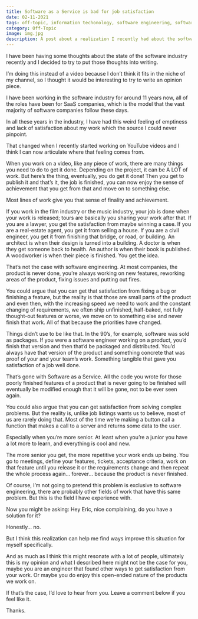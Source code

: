 ```yaml
---
title: Software as a Service is bad for job satisfaction
date: 02-11-2021
tags: off-topic, information techonology, software engineering, software industry, saas, software as a service
category: Off-Topic
image: img.jpg
description: A post about a realization I recently had about the software industry. How SaaS is bad for software engineer work satisfaction.
---
```


I have been having some thoughts about the state of the software industry recently and I decided to try to put those thoughts into writing.

I’m doing this instead of a video because I don’t think it fits in the niche of my channel, so I thought it would be interesting to try to write an opinion piece.

I have been working in the software industry for around 11 years now, all of the roles have been for SaaS companies, which is the model that the vast majority of software companies follow these days.

In all these years in the industry, I have had this weird feeling of emptiness and lack of satisfaction about my work which the source I could never pinpoint.

That changed when I recently started working on YouTube videos and I think I can now articulate where that feeling comes from.

When you work on a video, like any piece of work, there are many things you need to do to get it done. Depending on the project, it can be A LOT of work.
But here’s the thing, eventually, you do get it done! Then you get to publish it and that’s it, the job is finished, you can now enjoy the sense of achievement that you get from that and move on to something else.

Most lines of work give you that sense of finality and achievement.

If you work in the film industry or the music industry, your job is done when your work is released; tours are basically you sharing your work after that. If you are a lawyer, you get the satisfaction from maybe winning a case. If you are a real-estate agent, you get it from selling a house. If you are a civil engineer, you get it from finishing that bridge, or road, or building. An architect is when their design is turned into a building. A doctor is when they get someone back to health. An author is when their book is published. A woodworker is when their piece is finished. You get the idea.

That’s not the case with software engineering. At most companies, the product is never done, you’re always working on new features, reworking areas of the product, fixing issues and putting out fires.

You could argue that you can get that satisfaction from fixing a bug or finishing a feature, but the reality is that those are small parts of the product and even then, with the increasing speed we need to work and the constant changing of requirements, we often ship unfinished, half-baked, not fully thought-out features or worse, we move on to something else and never finish that work. All of that because the priorities have changed.

Things didn’t use to be like that. In the 90’s, for example, software was sold as packages. If you were a software engineer working on a product, you’d finish that version and then that’d be packaged and distributed. You’d always have that version of the product and something concrete that was proof of your and your team’s work. Something tangible that gave you satisfaction of a job well done.

That’s gone with Software as a Service. All the code you wrote for those poorly finished features of a product that is never going to be finished will eventually be modified enough that it will be gone, not to be ever seen again.

You could also argue that you can get satisfaction from solving complex problems. But the reality is, unlike job listings wants us to believe, most of us are rarely doing that. Most of the time we’re making a button call a function that makes a call to a server and returns some data to the user.

Especially when you’re more senior. At least when you’re a junior you have a lot more to learn, and everything is cool and new.

The more senior you get, the more repetitive your work ends up being. You go to meetings, define your features, tickets, acceptance criteria, work on that feature until you release it or the requirements change and then repeat the whole process again… forever… because the product is never finished.

Of course, I’m not going to pretend this problem is exclusive to software engineering, there are probably other fields of work that have this same problem. But this is the field I have experience with.

Now you might be asking: Hey Eric, nice complaining, do you have a solution for it?

Honestly… no.

But I think this realization can help me find ways improve this situation for myself specifically.

And as much as I think this might resonate with a lot of people, ultimately this is my opinion and what I described here might not be the case for you, maybe you are an engineer that found other ways to get satisfaction from your work. Or maybe you do enjoy this open-ended nature of the products we work on.

If that’s the case, I’d love to hear from you. Leave a comment below if you feel like it.

Thanks.
